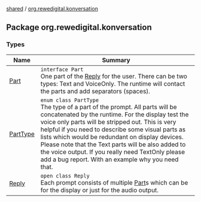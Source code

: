 [shared](../index.md) / [org.rewedigital.konversation](./index.md)

## Package org.rewedigital.konversation

### Types

| Name | Summary |
|---|---|
| [Part](-part/index.md) | `interface Part`<br>One part of the [Reply](-reply/index.md) for the user. There can be two types: Text and VoiceOnly. The runtime will contact the parts and add separators (spaces). |
| [PartType](-part-type/index.md) | `enum class PartType`<br>The type of a part of the prompt. All parts will be concatenated by the runtime. For the display test the voice only parts will be stripped out. This is very helpful if you need to describe some visual parts as lists which would be redundant on display devices. Please note that the Text parts will be also added to the voice output. If you really need TextOnly please add a bug report. With an example why you need that. |
| [Reply](-reply/index.md) | `open class Reply`<br>Each prompt consists of multiple [Part](-part/index.md)s which can be for the display or just for the audio output. |
